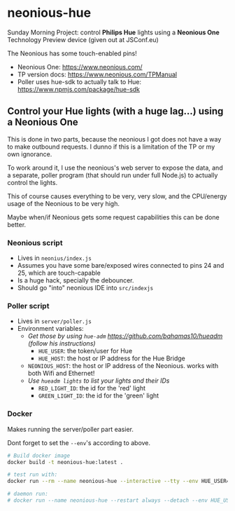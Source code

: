 # neonious-hue

Sunday Morning Project: control **Philips Hue** lights using a **Neonious One** Technology Preview device (given out at JSConf.eu)

The Neonious has some touch-enabled pins!

- Neonious One: https://www.neonious.com/
- TP version docs: https://www.neonious.com/TPManual
- Poller uses hue-sdk to actually talk to Hue: https://www.npmjs.com/package/hue-sdk

## Control your Hue lights (with a huge lag...) using a Neonious One

This is done in two parts, because the neonious I got does not have a way to
make outbound requests. I dunno if this is a limitation of the TP or my own 
ignorance.

To work around it, I use the neonious's web server to expose the data, and a
separate, poller program (that should run under full Node.js) to actually
control the lights.

This of course causes everything to be very, very slow, and the CPU/energy
usage of the Neonious to be very high.

Maybe when/if Neonious gets some request capabilities this can be done better.

### Neonious script

- Lives in `neonius/index.js`
- Assumes you have some bare/exposed wires connected to pins 24 and 25, which are touch-capable
- Is a huge hack, specially the debouncer.
- Should go "into" neonious IDE into `src/indexjs`

### Poller script

- Lives in `server/poller.js`
- Environment variables:
  - _Get those by using `hue-adm` https://github.com/bahamas10/hueadm (follow his instructions)_
    - `HUE_USER`: the token/user for Hue
    - `HUE_HOST`: the host or IP address for the Hue Bridge
  - `NEONIOUS_HOST`: the host or IP address of the Neonious. works with both Wifi and Ethernet!
  - _Use `hueadm lights` to list your lights and their IDs_
    - `RED_LIGHT_ID`: the id for the 'red' light
    - `GREEN_LIGHT_ID`: the id for the 'green' light

### Docker

Makes running the server/poller part easier.

Dont forget to set the `--env`'s according to above.

```bash
# Build docker image
docker build -t neonious-hue:latest .
```

```bash
# test run with:
docker run --rm --name neonious-hue --interactive --tty --env HUE_USER=..token... neonios neonious-hue:latest
```

```bash
# daemon run:
# docker run --name neonious-hue --restart always --detach --env HUE_USER=..token... neonious-hue:latest
```
